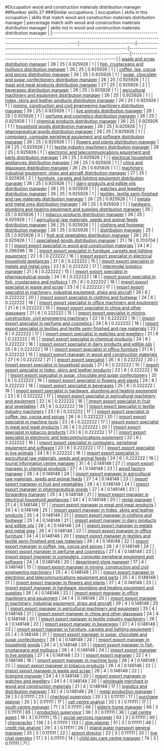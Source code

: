 #Occupation wood and construction materials distribution manager
##Number skills 27
###Similar occupations:
| occupation                                                                                                                                                              |   skills in this occupation |   skills that match wood and construction materials distribution manager |   percentage match with wood and construction materials distribution manager |   skills not in wood and construction materials distribution manager |
|:------------------------------------------------------------------------------------------------------------------------------------------------------------------------|----------------------------:|-------------------------------------------------------------------------:|-----------------------------------------------------------------------------:|---------------------------------------------------------------------:|
| [waste and scrap distribution manager](waste_and_scrap_distribution_manager.md)                                                                                         |                          26 |                                                                       25 |                                                                     0.925926 |                                                                    1 |
| [fish, crustaceans and molluscs distribution manager](fish,_crustaceans_and_molluscs_distribution_manager.md)                                                           |                          26 |                                                                       25 |                                                                     0.925926 |                                                                    1 |
| [coffee, tea, cocoa and spices distribution manager](coffee,_tea,_cocoa_and_spices_distribution_manager.md)                                                             |                          26 |                                                                       25 |                                                                     0.925926 |                                                                    1 |
| [sugar, chocolate and sugar confectionery distribution manager](sugar,_chocolate_and_sugar_confectionery_distribution_manager.md)                                       |                          26 |                                                                       25 |                                                                     0.925926 |                                                                    1 |
| [meat and meat products distribution manager](meat_and_meat_products_distribution_manager.md)                                                                           |                          27 |                                                                       25 |                                                                     0.925926 |                                                                    2 |
| [beverages distribution manager](beverages_distribution_manager.md)                                                                                                     |                          26 |                                                                       25 |                                                                     0.925926 |                                                                    1 |
| [agricultural machinery and equipment distribution manager](agricultural_machinery_and_equipment_distribution_manager.md)                                               |                          26 |                                                                       25 |                                                                     0.925926 |                                                                    1 |
| [hides, skins and leather products distribution manager](hides,_skins_and_leather_products_distribution_manager.md)                                                     |                          26 |                                                                       25 |                                                                     0.925926 |                                                                    1 |
| [mining, construction and civil engineering machinery distribution manager](mining,_construction_and_civil_engineering_machinery_distribution_manager.md)               |                          26 |                                                                       25 |                                                                     0.925926 |                                                                    1 |
| [live animals distribution manager](live_animals_distribution_manager.md)                                                                                               |                          26 |                                                                       25 |                                                                     0.925926 |                                                                    1 |
| [perfume and cosmetics distribution manager](perfume_and_cosmetics_distribution_manager.md)                                                                             |                          26 |                                                                       25 |                                                                     0.925926 |                                                                    1 |
| [chemical products distribution manager](chemical_products_distribution_manager.md)                                                                                     |                          26 |                                                                       25 |                                                                     0.925926 |                                                                    1 |
| [household goods distribution manager](household_goods_distribution_manager.md)                                                                                         |                          26 |                                                                       25 |                                                                     0.925926 |                                                                    1 |
| [pharmaceutical goods distribution manager](pharmaceutical_goods_distribution_manager.md)                                                                               |                          26 |                                                                       25 |                                                                     0.925926 |                                                                    1 |
| [computers, computer peripheral equipment and software distribution manager](computers,_computer_peripheral_equipment_and_software_distribution_manager.md)             |                          26 |                                                                       25 |                                                                     0.925926 |                                                                    1 |
| [flowers and plants distribution manager](flowers_and_plants_distribution_manager.md)                                                                                   |                          26 |                                                                       25 |                                                                     0.925926 |                                                                    1 |
| [textile industry machinery distribution manager](textile_industry_machinery_distribution_manager.md)                                                                   |                          26 |                                                                       25 |                                                                     0.925926 |                                                                    1 |
| [electronic and telecommunications equipment and parts distribution manager](electronic_and_telecommunications_equipment_and_parts_distribution_manager.md)             |                          26 |                                                                       25 |                                                                     0.925926 |                                                                    1 |
| [electrical household appliances distribution manager](electrical_household_appliances_distribution_manager.md)                                                         |                          26 |                                                                       25 |                                                                     0.925926 |                                                                    1 |
| [china and glassware distribution manager](china_and_glassware_distribution_manager.md)                                                                                 |                          26 |                                                                       25 |                                                                     0.925926 |                                                                    1 |
| [machinery, industrial equipment, ships and aircraft distribution manager](machinery,_industrial_equipment,_ships_and_aircraft_distribution_manager.md)                 |                          27 |                                                                       25 |                                                                     0.925926 |                                                                    2 |
| [furniture, carpets and lighting equipment distribution manager](furniture,_carpets_and_lighting_equipment_distribution_manager.md)                                     |                          26 |                                                                       25 |                                                                     0.925926 |                                                                    1 |
| [dairy products and edible oils distribution manager](dairy_products_and_edible_oils_distribution_manager.md)                                                           |                          26 |                                                                       25 |                                                                     0.925926 |                                                                    1 |
| [watches and jewellery distribution manager](watches_and_jewellery_distribution_manager.md)                                                                             |                          26 |                                                                       25 |                                                                     0.925926 |                                                                    1 |
| [textiles, textile semi-finished and raw materials distribution manager](textiles,_textile_semi-finished_and_raw_materials_distribution_manager.md)                     |                          26 |                                                                       25 |                                                                     0.925926 |                                                                    1 |
| [metals and metal ores distribution manager](metals_and_metal_ores_distribution_manager.md)                                                                             |                          26 |                                                                       25 |                                                                     0.925926 |                                                                    1 |
| [hardware, plumbing and heating equipment and supplies distribution manager](hardware,_plumbing_and_heating_equipment_and_supplies_distribution_manager.md)             |                          26 |                                                                       25 |                                                                     0.925926 |                                                                    1 |
| [tobacco products distribution manager](tobacco_products_distribution_manager.md)                                                                                       |                          26 |                                                                       25 |                                                                     0.925926 |                                                                    1 |
| [agricultural raw materials, seeds and animal feeds distribution manager](agricultural_raw_materials,_seeds_and_animal_feeds_distribution_manager.md)                   |                          26 |                                                                       25 |                                                                     0.925926 |                                                                    1 |
| [clothing and footwear distribution manager](clothing_and_footwear_distribution_manager.md)                                                                             |                          26 |                                                                       25 |                                                                     0.925926 |                                                                    1 |
| [distribution manager](distribution_manager.md)                                                                                                                         |                          25 |                                                                       25 |                                                                     0.925926 |                                                                    0 |
| [fruit and vegetables distribution manager](fruit_and_vegetables_distribution_manager.md)                                                                               |                          26 |                                                                       25 |                                                                     0.925926 |                                                                    1 |
| [specialised goods distribution manager](specialised_goods_distribution_manager.md)                                                                                     |                          21 |                                                                       19 |                                                                     0.703704 |                                                                    2 |
| [import export specialist in wood and construction materials](import_export_specialist_in_wood_and_construction_materials.md)                                           |                          24 |                                                                        8 |                                                                     0.296296 |                                                                   16 |
| [import export specialist in furniture, carpets and lighting equipment](import_export_specialist_in_furniture,_carpets_and_lighting_equipment.md)                       |                          22 |                                                                        6 |                                                                     0.222222 |                                                                   16 |
| [import export specialist in electrical household appliances](import_export_specialist_in_electrical_household_appliances.md)                                           |                          21 |                                                                        6 |                                                                     0.222222 |                                                                   15 |
| [import export specialist in metals and metal ores](import_export_specialist_in_metals_and_metal_ores.md)                                                               |                          23 |                                                                        6 |                                                                     0.222222 |                                                                   17 |
| [intermodal logistics manager](intermodal_logistics_manager.md)                                                                                                         |                          21 |                                                                        6 |                                                                     0.222222 |                                                                   15 |
| [import export specialist in pharmaceutical goods](import_export_specialist_in_pharmaceutical_goods.md)                                                                 |                          24 |                                                                        6 |                                                                     0.222222 |                                                                   18 |
| [import export specialist in  fish, crustaceans and molluscs](import_export_specialist_in__fish,_crustaceans_and_molluscs.md)                                           |                          25 |                                                                        6 |                                                                     0.222222 |                                                                   19 |
| [import export specialist in waste and scrap](import_export_specialist_in_waste_and_scrap.md)                                                                           |                          23 |                                                                        6 |                                                                     0.222222 |                                                                   17 |
| [import export specialist in machinery, industrial equipment, ships and aircraft](import_export_specialist_in_machinery,_industrial_equipment,_ships_and_aircraft.md)   |                          26 |                                                                        6 |                                                                     0.222222 |                                                                   20 |
| [import export specialist in clothing and footwear](import_export_specialist_in_clothing_and_footwear.md)                                                               |                          24 |                                                                        6 |                                                                     0.222222 |                                                                   18 |
| [import export specialist in office machinery and equipment](import_export_specialist_in_office_machinery_and_equipment.md)                                             |                          21 |                                                                        6 |                                                                     0.222222 |                                                                   15 |
| [import export specialist in china and other glassware](import_export_specialist_in_china_and_other_glassware.md)                                                       |                          21 |                                                                        6 |                                                                     0.222222 |                                                                   15 |
| [import export specialist in mining, construction, civil engineering machinery](import_export_specialist_in_mining,_construction,_civil_engineering_machinery.md)       |                          22 |                                                                        6 |                                                                     0.222222 |                                                                   16 |
| [import export specialist in perfume and cosmetics](import_export_specialist_in_perfume_and_cosmetics.md)                                                               |                          24 |                                                                        6 |                                                                     0.222222 |                                                                   18 |
| [import export specialist in textiles and textile semi-finished and raw materials](import_export_specialist_in_textiles_and_textile_semi-finished_and_raw_materials.md) |                          23 |                                                                        6 |                                                                     0.222222 |                                                                   17 |
| [import export specialist in watches and jewellery](import_export_specialist_in_watches_and_jewellery.md)                                                               |                          21 |                                                                        6 |                                                                     0.222222 |                                                                   15 |
| [import export specialist in chemical products](import_export_specialist_in_chemical_products.md)                                                                       |                          24 |                                                                        6 |                                                                     0.222222 |                                                                   18 |
| [import export specialist in dairy products and edible oils](import_export_specialist_in_dairy_products_and_edible_oils.md)                                             |                          25 |                                                                        6 |                                                                     0.222222 |                                                                   19 |
| [import export specialist in office furniture](import_export_specialist_in_office_furniture.md)                                                                         |                          21 |                                                                        6 |                                                                     0.222222 |                                                                   15 |
| [import export manager in wood and construction materials](import_export_manager_in_wood_and_construction_materials.md)                                                 |                          27 |                                                                        6 |                                                                     0.222222 |                                                                   21 |
| [import export specialist](import_export_specialist.md)                                                                                                                 |                          26 |                                                                        6 |                                                                     0.222222 |                                                                   20 |
| [import export specialist in household goods](import_export_specialist_in_household_goods.md)                                                                           |                          21 |                                                                        6 |                                                                     0.222222 |                                                                   15 |
| [import export specialist in hides, skins and leather products](import_export_specialist_in_hides,_skins_and_leather_products.md)                                       |                          22 |                                                                        6 |                                                                     0.222222 |                                                                   16 |
| [import export specialist in sugar, chocolate and sugar confectionery](import_export_specialist_in_sugar,_chocolate_and_sugar_confectionery.md)                         |                          25 |                                                                        6 |                                                                     0.222222 |                                                                   19 |
| [import export specialist in flowers and plants](import_export_specialist_in_flowers_and_plants.md)                                                                     |                          24 |                                                                        6 |                                                                     0.222222 |                                                                   18 |
| [import export specialist in beverages](import_export_specialist_in_beverages.md)                                                                                       |                          25 |                                                                        6 |                                                                     0.222222 |                                                                   19 |
| [import export specialist in hardware, plumbing and heating equipment](import_export_specialist_in_hardware,_plumbing_and_heating_equipment.md)                         |                          23 |                                                                        6 |                                                                     0.222222 |                                                                   17 |
| [import export specialist in agricultural machinery and equipment](import_export_specialist_in_agricultural_machinery_and_equipment.md)                                 |                          22 |                                                                        6 |                                                                     0.222222 |                                                                   16 |
| [import export specialist in fruit and vegetables](import_export_specialist_in_fruit_and_vegetables.md)                                                                 |                          25 |                                                                        6 |                                                                     0.222222 |                                                                   19 |
| [import export specialist in textile industry machinery](import_export_specialist_in_textile_industry_machinery.md)                                                     |                          23 |                                                                        6 |                                                                     0.222222 |                                                                   17 |
| [import export specialist in coffee, tea, cocoa and spices](import_export_specialist_in_coffee,_tea,_cocoa_and_spices.md)                                               |                          26 |                                                                        6 |                                                                     0.222222 |                                                                   20 |
| [import export specialist in machine tools](import_export_specialist_in_machine_tools.md)                                                                               |                          23 |                                                                        6 |                                                                     0.222222 |                                                                   17 |
| [import export specialist in meat and meat products](import_export_specialist_in_meat_and_meat_products.md)                                                             |                          26 |                                                                        6 |                                                                     0.222222 |                                                                   20 |
| [import export specialist in tobacco products](import_export_specialist_in_tobacco_products.md)                                                                         |                          23 |                                                                        6 |                                                                     0.222222 |                                                                   17 |
| [import export specialist in electronic and telecommunications equipment](import_export_specialist_in_electronic_and_telecommunications_equipment.md)                   |                          22 |                                                                        6 |                                                                     0.222222 |                                                                   16 |
| [import export specialist in computers, peripheral equipment and software](import_export_specialist_in_computers,_peripheral_equipment_and_software.md)                 |                          23 |                                                                        6 |                                                                     0.222222 |                                                                   17 |
| [import export specialist in live animals](import_export_specialist_in_live_animals.md)                                                                                 |                          24 |                                                                        6 |                                                                     0.222222 |                                                                   18 |
| [import export specialist in agricultural raw materials, seeds and animal feeds](import_export_specialist_in_agricultural_raw_materials,_seeds_and_animal_feeds.md)     |                          24 |                                                                        6 |                                                                     0.222222 |                                                                   18 |
| [tourist information centre manager](tourist_information_centre_manager.md)                                                                                             |                          31 |                                                                        4 |                                                                     0.148148 |                                                                   27 |
| [import export manager in chemical products](import_export_manager_in_chemical_products.md)                                                                             |                          27 |                                                                        4 |                                                                     0.148148 |                                                                   23 |
| [wood factory manager](wood_factory_manager.md)                                                                                                                         |                          28 |                                                                        4 |                                                                     0.148148 |                                                                   24 |
| [import export manager in agricultural raw materials, seeds and animal feeds](import_export_manager_in_agricultural_raw_materials,_seeds_and_animal_feeds.md)           |                          27 |                                                                        4 |                                                                     0.148148 |                                                                   23 |
| [import export manager in fruit and vegetables](import_export_manager_in_fruit_and_vegetables.md)                                                                       |                          28 |                                                                        4 |                                                                     0.148148 |                                                                   24 |
| [import export manager in pharmaceutical goods](import_export_manager_in_pharmaceutical_goods.md)                                                                       |                          27 |                                                                        4 |                                                                     0.148148 |                                                                   23 |
| [forwarding manager](forwarding_manager.md)                                                                                                                             |                          25 |                                                                        4 |                                                                     0.148148 |                                                                   21 |
| [import export manager in electrical household appliances](import_export_manager_in_electrical_household_appliances.md)                                                 |                          24 |                                                                        4 |                                                                     0.148148 |                                                                   20 |
| [rental manager](rental_manager.md)                                                                                                                                     |                          21 |                                                                        4 |                                                                     0.148148 |                                                                   17 |
| [import export manager in meat and meat products](import_export_manager_in_meat_and_meat_products.md)                                                                   |                          29 |                                                                        4 |                                                                     0.148148 |                                                                   25 |
| [import export manager in hides, skins and leather products](import_export_manager_in_hides,_skins_and_leather_products.md)                                             |                          25 |                                                                        4 |                                                                     0.148148 |                                                                   21 |
| [import export manager in clothing and footwear](import_export_manager_in_clothing_and_footwear.md)                                                                     |                          25 |                                                                        4 |                                                                     0.148148 |                                                                   21 |
| [import export manager in dairy products and edible oils](import_export_manager_in_dairy_products_and_edible_oils.md)                                                   |                          28 |                                                                        4 |                                                                     0.148148 |                                                                   24 |
| [import export manager in metals and metal ores](import_export_manager_in_metals_and_metal_ores.md)                                                                     |                          26 |                                                                        4 |                                                                     0.148148 |                                                                   22 |
| [import export manager in office furniture](import_export_manager_in_office_furniture.md)                                                                               |                          24 |                                                                        4 |                                                                     0.148148 |                                                                   20 |
| [import export manager in textiles and textile semi-finished and raw materials](import_export_manager_in_textiles_and_textile_semi-finished_and_raw_materials.md)       |                          26 |                                                                        4 |                                                                     0.148148 |                                                                   22 |
| [import export manager in coffee, tea, cocoa and spices](import_export_manager_in_coffee,_tea,_cocoa_and_spices.md)                                                     |                          28 |                                                                        4 |                                                                     0.148148 |                                                                   24 |
| [import export manager in perfume and cosmetics](import_export_manager_in_perfume_and_cosmetics.md)                                                                     |                          27 |                                                                        4 |                                                                     0.148148 |                                                                   23 |
| [import export manager in computers, computer peripheral equipment and software](import_export_manager_in_computers,_computer_peripheral_equipment_and_software.md)     |                          24 |                                                                        4 |                                                                     0.148148 |                                                                   20 |
| [department store manager](department_store_manager.md)                                                                                                                 |                          17 |                                                                        4 |                                                                     0.148148 |                                                                   13 |
| [import export manager in mining, construction and civil engineering machinery](import_export_manager_in_mining,_construction_and_civil_engineering_machinery.md)       |                          25 |                                                                        4 |                                                                     0.148148 |                                                                   21 |
| [import export manager in electronic and telecommunications equipment and parts](import_export_manager_in_electronic_and_telecommunications_equipment_and_parts.md)     |                          25 |                                                                        4 |                                                                     0.148148 |                                                                   21 |
| [import export manager in flowers and plants](import_export_manager_in_flowers_and_plants.md)                                                                           |                          27 |                                                                        4 |                                                                     0.148148 |                                                                   23 |
| [import export manager in hardware, plumbing and heating equipment and supplies](import_export_manager_in_hardware,_plumbing_and_heating_equipment_and_supplies.md)     |                          26 |                                                                        4 |                                                                     0.148148 |                                                                   22 |
| [import export manager in office machinery and equipment](import_export_manager_in_office_machinery_and_equipment.md)                                                   |                          24 |                                                                        4 |                                                                     0.148148 |                                                                   20 |
| [import export manager in machinery, industrial equipment, ships and aircraft](import_export_manager_in_machinery,_industrial_equipment,_ships_and_aircraft.md)         |                          29 |                                                                        4 |                                                                     0.148148 |                                                                   25 |
| [import export manager in agricultural machinery and equipment](import_export_manager_in_agricultural_machinery_and_equipment.md)                                       |                          25 |                                                                        4 |                                                                     0.148148 |                                                                   21 |
| [import export manager in china and other glassware](import_export_manager_in_china_and_other_glassware.md)                                                             |                          24 |                                                                        4 |                                                                     0.148148 |                                                                   20 |
| [import export manager in textile industry machinery](import_export_manager_in_textile_industry_machinery.md)                                                           |                          26 |                                                                        4 |                                                                     0.148148 |                                                                   22 |
| [import export manager in beverages](import_export_manager_in_beverages.md)                                                                                             |                          27 |                                                                        4 |                                                                     0.148148 |                                                                   23 |
| [import export manager in furniture, carpets and lighting equipment](import_export_manager_in_furniture,_carpets_and_lighting_equipment.md)                             |                          25 |                                                                        4 |                                                                     0.148148 |                                                                   21 |
| [import export manager in sugar, chocolate and sugar confectionery](import_export_manager_in_sugar,_chocolate_and_sugar_confectionery.md)                               |                          28 |                                                                        4 |                                                                     0.148148 |                                                                   24 |
| [import export manager in household goods](import_export_manager_in_household_goods.md)                                                                                 |                          24 |                                                                        4 |                                                                     0.148148 |                                                                   20 |
| [import export manager in fish, crustaceans and molluscs](import_export_manager_in_fish,_crustaceans_and_molluscs.md)                                                   |                          28 |                                                                        4 |                                                                     0.148148 |                                                                   24 |
| [import export manager in live animals](import_export_manager_in_live_animals.md)                                                                                       |                          27 |                                                                        4 |                                                                     0.148148 |                                                                   23 |
| [import export manager](import_export_manager.md)                                                                                                                       |                          22 |                                                                        4 |                                                                     0.148148 |                                                                   18 |
| [import export manager in machine tools](import_export_manager_in_machine_tools.md)                                                                                     |                          26 |                                                                        4 |                                                                     0.148148 |                                                                   22 |
| [import export manager in tobacco products](import_export_manager_in_tobacco_products.md)                                                                               |                          26 |                                                                        4 |                                                                     0.148148 |                                                                   22 |
| [import export manager in waste and scrap](import_export_manager_in_waste_and_scrap.md)                                                                                 |                          26 |                                                                        4 |                                                                     0.148148 |                                                                   22 |
| [licensing manager](licensing_manager.md)                                                                                                                               |                          24 |                                                                        4 |                                                                     0.148148 |                                                                   20 |
| [import export manager in watches and jewellery](import_export_manager_in_watches_and_jewellery.md)                                                                     |                          24 |                                                                        4 |                                                                     0.148148 |                                                                   20 |
| [wholesale merchant in wood and construction materials](wholesale_merchant_in_wood_and_construction_materials.md)                                                       |                          21 |                                                                        4 |                                                                     0.148148 |                                                                   17 |
| [logistics and distribution manager](logistics_and_distribution_manager.md)                                                                                             |                          32 |                                                                        4 |                                                                     0.148148 |                                                                   28 |
| [metal production manager](metal_production_manager.md)                                                                                                                 |                          26 |                                                                        3 |                                                                     0.111111 |                                                                   23 |
| [checkout supervisor](checkout_supervisor.md)                                                                                                                           |                          20 |                                                                        3 |                                                                     0.111111 |                                                                   17 |
| [purchase planner](purchase_planner.md)                                                                                                                                 |                          20 |                                                                        3 |                                                                     0.111111 |                                                                   17 |
| [call centre analyst](call_centre_analyst.md)                                                                                                                           |                          20 |                                                                        3 |                                                                     0.111111 |                                                                   17 |
| [youth centre manager](youth_centre_manager.md)                                                                                                                         |                          71 |                                                                        3 |                                                                     0.111111 |                                                                   68 |
| [elderly home manager](elderly_home_manager.md)                                                                                                                         |                          68 |                                                                        3 |                                                                     0.111111 |                                                                   65 |
| [production supervisor](production_supervisor.md)                                                                                                                       |                          39 |                                                                        3 |                                                                     0.111111 |                                                                   36 |
| [call centre agent](call_centre_agent.md)                                                                                                                               |                          18 |                                                                        3 |                                                                     0.111111 |                                                                   15 |
| [social services manager](social_services_manager.md)                                                                                                                   |                          63 |                                                                        3 |                                                                     0.111111 |                                                                   60 |
| [chiropractor](chiropractor.md)                                                                                                                                         |                         136 |                                                                        3 |                                                                     0.111111 |                                                                  133 |
| [ship planner](ship_planner.md)                                                                                                                                         |                          51 |                                                                        3 |                                                                     0.111111 |                                                                   48 |
| [credit risk analyst](credit_risk_analyst.md)                                                                                                                           |                          29 |                                                                        3 |                                                                     0.111111 |                                                                   26 |
| [inland water transport general manager](inland_water_transport_general_manager.md)                                                                                     |                          25 |                                                                        3 |                                                                     0.111111 |                                                                   22 |
| [airport director](airport_director.md)                                                                                                                                 |                          23 |                                                                        3 |                                                                     0.111111 |                                                                   20 |
| [live chat operator](live_chat_operator.md)                                                                                                                             |                          17 |                                                                        3 |                                                                     0.111111 |                                                                   14 |
| [child day care centre manager](child_day_care_centre_manager.md)                                                                                                       |                          74 |                                                                        3 |                                                                     0.111111 |                                                                   71 |
